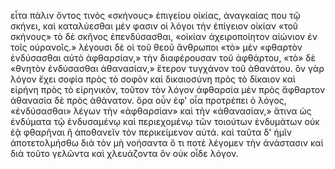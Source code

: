 
εἶτα πάλιν ὄντος τινὸς «σκήνους» ἐπιγείου οἰκίας, ἀναγκαίας που τῷ σκήνει, καὶ καταλύεσθαι μέν φασιν οἱ λόγοι τὴν ἐπίγειον οἰκίαν «τοῦ σκήνους» τὸ δὲ σκῆνος ἐπενδύσασθαι, «οἰκίαν ἀχειροποίητον αἰώνιον ἐν τοῖς οὐρανοῖς.» λέγουσι δὲ οἱ τοῦ θεοῦ ἄνθρωποι «τὸ» μὲν «φθαρτὸν ἐνδύσασθαι αὐτὸ ἀφθαρσίαν,» τὴν διαφέρουσαν τοῦ ἀφθάρτου, «τὸ» δὲ «θνητὸν ἐνδύσασθαι ἀθανασίαν,» ἕτερον τυγχάνον τοῦ ἀθανάτου. ὃν γὰρ λόγον ἔχει σοφία πρὸς τὸ σοφὸν καὶ δικαιοσύνη πρὸς τὸ δίκαιον καὶ εἰρήνη πρὸς τὸ εἰρηνικὸν, τοῦτον τὸν λόγον ἀφθαρσία μὲν πρὸς ἄφθαρτον ἀθανασία δὲ πρὸς ἀθάνατον. ὅρα οὖν ἐφ' οἷα προτρέπει ὁ λόγος, «ἐνδύσασθαι» λέγων τὴν «ἀφθαρσίαν» καὶ τὴν «ἀθανασίαν,» ἅτινα ὡς ἐνδύματα τῷ ἐνδυσαμένῳ καὶ περιεχομένῳ τῶν τοιούτων ἐνδυμάτων οὐκ ἐᾷ φθαρῆναι ἢ ἀποθανεῖν τὸν περικείμενον αὐτά. καὶ ταῦτα δ' ἡμῖν ἀποτετολμήσθω διὰ τὸν μὴ νοήσαντα ὅ τι ποτὲ λέγομεν τὴν ἀνάστασιν καὶ διὰ τοῦτο γελῶντα καὶ χλευάζοντα ὃν οὐκ οἶδε λόγον.